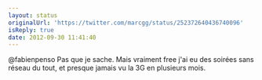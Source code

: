 ```yaml
---
layout: status
originalUrl: 'https://twitter.com/marcgg/status/252372640436740096'
isReply: true
date: 2012-09-30 11:41:40
---
```


@fabienpenso Pas que je sache. Mais vraiment free j'ai eu des soirées sans réseau du tout, et presque jamais vu la 3G en plusieurs mois.
